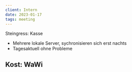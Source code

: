 ```yaml
---
client: Intern
date: 2023-01-17
tags: meeting
---
```


Steingress: Kasse
- Mehrere lokale Server, sychronisieren sich erst nachts
- Tagesaktuell ohne Probleme

Kost: WaWi
- 